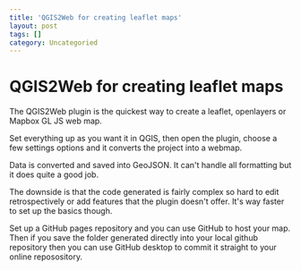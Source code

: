 ```yaml
---
title: 'QGIS2Web for creating leaflet maps'
layout: post
tags: []
category: Uncategoried
---
```

# QGIS2Web for creating leaflet maps

The QGIS2Web plugin is the quickest way to create a leaflet, openlayers or Mapbox GL JS web map.

Set everything up as you want it in QGIS, then open the plugin, choose a few settings options and it converts the project into a webmap.

Data is converted and saved into GeoJSON. It can't handle all formatting but it does quite a good job.

The downside is that the code generated is fairly complex so hard to edit retrospectively or add features that the plugin doesn't offer. It's way faster to set up the basics though.

Set up a GitHub pages repository and you can use GitHub to host your map. Then if you save the folder generated directly into your local github repository then you can use GitHub desktop to commit it straight to your online reposository.